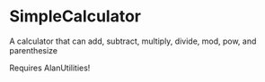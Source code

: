 # SimpleCalculator
A calculator that can add, subtract, multiply, divide, mod, pow, and parenthesize

Requires AlanUtilities!
